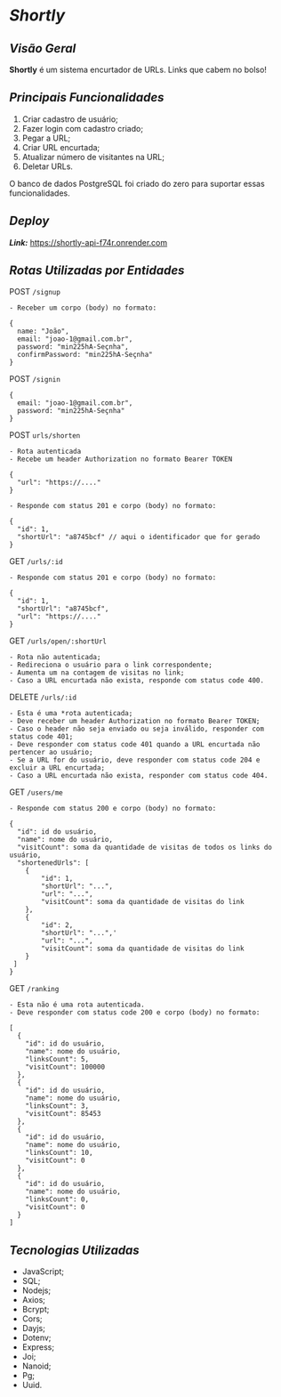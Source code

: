 # ***Shortly***

## ***Visão Geral***
**Shortly** é um sistema encurtador de URLs. Links que cabem no bolso!

## ***Principais Funcionalidades***
1. Criar cadastro de usuário;
2. Fazer login com cadastro criado;
3. Pegar a URL;
4. Criar URL encurtada;
5. Atualizar número de visitantes na URL;
6. Deletar URLs. 

O banco de dados PostgreSQL foi criado do zero para suportar essas funcionalidades.

## ***Deploy***
***Link:*** https://shortly-api-f74r.onrender.com

## ***Rotas Utilizadas por Entidades***
POST `/signup` 

    - Receber um corpo (body) no formato: 

    {
	  name: "João",
      email: "joao-1@gmail.com.br",
      password: "min225hA-Seçnha",
      confirmPassword: "min225hA-Seçnha"
    }


 POST `/signin`

    {
      email: "joao-1@gmail.com.br",
      password: "min225hA-Seçnha"
    }


 POST `urls/shorten`

    - Rota autenticada
    - Recebe um header Authorization no formato Bearer TOKEN

    {
      "url": "https://...."
    }
    
    - Responde com status 201 e corpo (body) no formato: 

    {
      "id": 1,
	  "shortUrl": "a8745bcf" // aqui o identificador que for gerado
    }


 GET `/urls/:id`

    - Responde com status 201 e corpo (body) no formato: 

    {
      "id": 1,
	  "shortUrl": "a8745bcf",
      "url": "https://...."
    }


 GET `/urls/open/:shortUrl`

    - Rota não autenticada;
    - Redireciona o usuário para o link correspondente;
    - Aumenta um na contagem de visitas no link;
    - Caso a URL encurtada não exista, responde com status code 400.


DELETE `/urls/:id`

    - Esta é uma *rota autenticada;
    - Deve receber um header Authorization no formato Bearer TOKEN;
    - Caso o header não seja enviado ou seja inválido, responder com status code 401;
    - Deve responder com status code 401 quando a URL encurtada não pertencer ao usuário;
    - Se a URL for do usuário, deve responder com status code 204 e excluir a URL encurtada;
    - Caso a URL encurtada não exista, responder com status code 404.


GET `/users/me`

    - Responde com status 200 e corpo (body) no formato: 

    {
      "id": id do usuário,
	  "name": nome do usuário,
	  "visitCount": soma da quantidade de visitas de todos os links do usuário,
	  "shortenedUrls": [
		{
			"id": 1,
			"shortUrl": "...",
			"url": "...",
			"visitCount": soma da quantidade de visitas do link
		},
		{
			"id": 2,
			"shortUrl": "...",'
			"url": "...",
			"visitCount": soma da quantidade de visitas do link
		}
	 ]
    }    
   

   GET `/ranking`

    - Esta não é uma rota autenticada.
    - Deve responder com status code 200 e corpo (body) no formato:

    [
	  {
		"id": id do usuário,
		"name": nome do usuário,
		"linksCount": 5,
		"visitCount": 100000
	  },
	  {
		"id": id do usuário,
		"name": nome do usuário,
		"linksCount": 3,
		"visitCount": 85453
	  },
	  {
		"id": id do usuário,
		"name": nome do usuário,
		"linksCount": 10,
		"visitCount": 0
	  },
	  {
		"id": id do usuário,
		"name": nome do usuário,
		"linksCount": 0,
		"visitCount": 0
	  }
    ]


## ***Tecnologias Utilizadas***
- JavaScript;
- SQL;
- Nodejs;
- Axios;
- Bcrypt;
- Cors;
- Dayjs;
- Dotenv;
- Express;
- Joi;
- Nanoid;
- Pg;
- Uuid.
